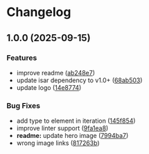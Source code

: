 # Changelog

## 1.0.0 (2025-09-15)


### Features

* improve readme ([ab248e7](https://github.com/dvd-bnc/files_ubuntu/commit/ab248e73c2020a87e944a128aae779fdb2a8985b))
* update isar dependency to v1.0+ ([68ab503](https://github.com/dvd-bnc/files_ubuntu/commit/68ab5035fc6629aadd65d6d967f4d29dce2d5167))
* update logo ([14e8774](https://github.com/dvd-bnc/files_ubuntu/commit/14e8774f8eceef5e6dcd5273db166af232fc390e))


### Bug Fixes

* add type to element in iteration ([145f854](https://github.com/dvd-bnc/files_ubuntu/commit/145f85493364b5c6338df1e24c299db1c2b54f74))
* improve linter support ([9fa1ea8](https://github.com/dvd-bnc/files_ubuntu/commit/9fa1ea8f2aa6f92c8d6601169dbf63443f197636))
* **readme:** update hero image ([7994ba7](https://github.com/dvd-bnc/files_ubuntu/commit/7994ba778b0271ffc53b792b2f505ecc853be4d1))
* wrong image links ([817263b](https://github.com/dvd-bnc/files_ubuntu/commit/817263b153b8299ec34bd5d7fa8848af4dd02faa))
